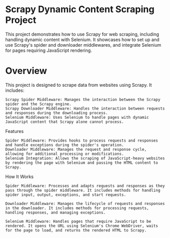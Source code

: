 # Scrapy Dynamic Content Scraping Project

This project demonstrates how to use Scrapy for web scraping, including handling dynamic content with Selenium. It showcases how to set up and use Scrapy's spider and downloader middlewares, and integrate Selenium for pages requiring JavaScript rendering.

# Overview

This project is designed to scrape data from websites using Scrapy. It includes:

    Scrapy Spider Middleware: Manages the interaction between the Scrapy spider and the Scrapy engine.
    Scrapy Downloader Middleware: Handles the interaction between requests and responses during the downloading process.
    Selenium Middleware: Uses Selenium to handle pages with dynamic JavaScript content that Scrapy alone cannot process.

Features

    Spider Middleware: Provides hooks to process requests and responses and handle exceptions during the spider's operation.
    Downloader Middleware: Manages the request and response cycle, allowing for additional processing or modifications.
    Selenium Integration: Allows the scraping of JavaScript-heavy websites by rendering the page with Selenium and passing the HTML content to Scrapy.

How It Works

    Spider Middleware: Processes and adapts requests and responses as they pass through the spider middleware. It includes methods for handling spider input, output, exceptions, and start requests.

    Downloader Middleware: Manages the lifecycle of requests and responses in the downloader. It includes methods for processing requests, handling responses, and managing exceptions.

    Selenium Middleware: Handles pages that require JavaScript to be rendered. It opens the URL using Selenium's Chrome WebDriver, waits for the page to load, and returns the rendered HTML to Scrapy.
